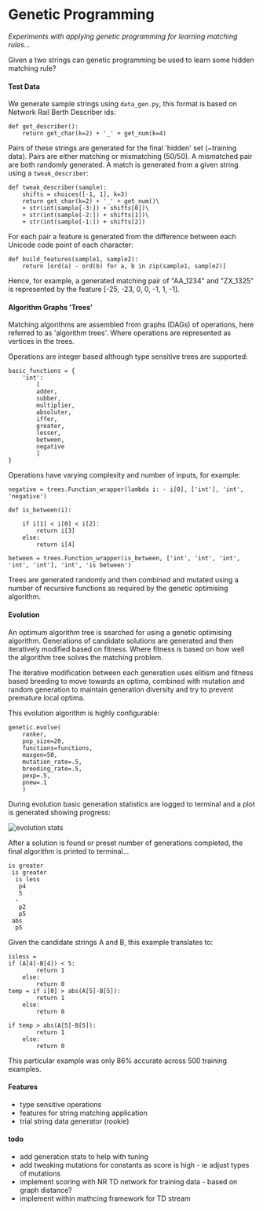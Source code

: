 # Genetic Programming

*Experiments with applying genetic programming for learning matching rules...*

Given a two strings can genetic programming be used to learn some hidden matching rule?


#### Test Data

We generate sample strings using `data_gen.py`, this format is based on Network Rail Berth Describer ids:
```
def get_describer():
	return get_char(k=2) + '_' + get_num(k=4)
```
Pairs of these strings are generated for the final 'hidden' set (~training data). Pairs are either matching or mismatching (50/50). A mismatched pair are both randomly generated. A match is generated from a given string using a `tweak_describer`:
```
def tweak_describer(sample):
	shifts = choices([-1, 1], k=3)
	return get_char(k=2) + '_' + get_num()\
	+ str(int(sample[-3:]) + shifts[0])\
	+ str(int(sample[-2:]) + shifts[1])\
	+ str(int(sample[-1:]) + shifts[2])
``` 
For each pair a feature is generated from the difference between each Unicode code point of each character:
```
def build_features(sample1, sample2):
	return [ord(a) - ord(b) for a, b in zip(sample1, sample2)]
```
Hence, for example, a generated matching pair of "AA_1234" and "ZX_1325" is represented by the feature [-25, -23, 0, 0, -1, 1, -1].
#### Algorithm Graphs 'Trees'

Matching algorithms are assembled from graphs (DAGs) of operations, here referred to as 'algorithm trees'. Where operations are represented as vertices in the trees.

Operations are integer based although type sensitive trees are supported:
```
basic_functions = {
	'int':
		[
		adder,
		subber,
		multiplier,
		absoluter,
		iffer,
		greater,
		lesser,
		between,
		negative
		]
}
```
Operations have varying complexity and number of inputs, for example:
```
negative = trees.Function_wrapper(lambda i: - i[0], ['int'], 'int', 'negative')
```
```
def is_between(i):

	if i[1] < i[0] < i[2]:
		return i[3]
	else:
		return i[4]
		
between = trees.Function_wrapper(is_between, ['int', 'int', 'int', 'int', 'int'], 'int', 'is between')
```
Trees are generated randomly and then combined and mutated using a number of recursive functions as required by the genetic optimising algorithm.

#### Evolution

An optimum algorithm tree is searched for using a genetic optimising algorithm. Generations of candidate solutions are generated and then iteratively modified based on fitness. Where fitness is based on how well the algorithm tree solves the matching problem.

The iterative modification between each generation uses elitism and fitness based breeding to move towards an optima, combined with mutation and random generation to maintain generation diversity and try to prevent premature local optima.

This evolution algorithm is highly configurable:
```
genetic.evolve(
    ranker,
    pop_size=20,
    functions=functions,
    maxgen=50,
    mutation_rate=.5,
    breeding_rate=.5,
    pexp=.5,
    pnew=.1
    )
```
During evolution basic generation statistics are logged to terminal and a plot is generated showing progress:

![evolution stats](https://github.com/fredshone/g_prog/fig.png "evolution stats example")

After a solution is found or preset number of generations completed, the final algorithm is printed to terminal...
```
is greater
 is greater
  is less
   p4
   5
  -
   p2
   p5
 abs
  p5
```
Given the candidate strings A and B, this example translates to:
```
isless = 	
if (A[4]-B[4]) < 5:
		return 1
	else:
		return 0
temp = if i[0] > abs(A[5]-B[5]):
		return 1
	else:
		return 0
		
if temp > abs(A[5]-B[5]):
		return 1
	else:
		return 0
```
This particular example was only 86% accurate across 500 training examples.

#### Features

- type sensitive operations
- features for string matching application
- trial string data generator (rookie)
 
#### todo

- add generation stats to help with tuning
- add tweaking mutations for constants as score is high - ie adjust types of mutations
- implement scoring with NR TD network for training data - based on graph distance?
- implement within mathcing framework for TD stream

